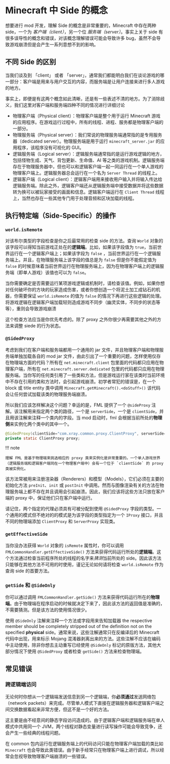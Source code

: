 # Minecraft 中 Side 的概念

想要进行 mod 开发，理解 Side 的概念是非常重要的，Minecraft 中存在两种 side，一个为 *客户端（client）*，另一个位 *服务端（server）*。事实上关于 side 有很多误导性的概念和错误，对该概念理解错误可能会导致许多 bug，虽然不会导致游戏崩溃但是会产生一系列意想不到的影响。

## 不同 Side 的区别

当我们谈及到 「client」 或者 「server」，通常我们都能明白我们在谈论游戏的哪一部分：客户端是用来与用户交互的内容，而服务端是让用户连接来进行多人游戏的地方。

事实上，即便是有这两个概念如此清晰，还是有一些表述不清的地方。为了消除歧义，我们这里对客户端和服务端四种不同的情况进行详细讨论

- 物理客户端（Physical client）：物理客户端是整个用于运行 Minecraft 游戏的应用程序。在游戏运行过程中，所有的线程、进程、服务都是物理客户端的一部分。
- 物理服务端（Physical server）：我们常说的物理服务端通常指的是专用服务器（dedicated server）。物理服务端是用于运行 `minecraft_server.jar` 的应用程序，该程序没有可视化的 GUI。
- 逻辑服务端（Logical server）：逻辑服务端通常指的是运行游戏逻辑的地方，包括怪物生成、天气、背包更新、生命值、AI 等之类的游戏机制。逻辑服务端存在于物理服务器中，但也可以和逻辑客户端一起一同运行在一个单人游戏的物理客户端上。逻辑服务器总会运行在一个名为 `Server Thread` 的线程上。
- 逻辑客户端（Logical client）：逻辑客户端用来接收用户输入并将输入传达给逻辑服务端。除此之外，逻辑客户端还从逻辑服务端中接受数据并将这些数据转为换可以被玩家接受的画面和信息。逻辑客户端运行在 `Client Thread` 线程上，当然也存在一些其他专门用于处理音频和区块加载的线程。

## 执行特定端（Side-Specific）的操作

### `world.isRemote`

<!-- !!! 译注
    刚接触该字段的时候可能会对 `isRemote` 有所疑惑，这里可以将逻辑服务端所在的地方理解为 `Local`，这样的话该布尔值的真假就易于理解了。毕竟 mod 的逻辑总是运行在逻辑服务端里的。如果世界运行在逻辑客户端，与 mod 所在的逻辑服务端相比该值就应该为 `true` 即 Remote 了。 -->

对该布尔类型的字段检查是你之后最常用的检查 side 的方法。查询 `World` 对象的该字段可以得知当前游戏正处在的**逻辑端**。比如，如果该字段值为 `true`，当前世界运行在一个逻辑客户端上；如果该字段为 `false` ，当前世界运行在一个逻辑服务端上。并且，在物理服务端上该字段的值总是为 `false` 但是你不能假定值为 `false` 的时候意味着当前世界运行在物理服务端上，因为在物理客户端上的逻辑服务端（即单人游戏）该值也可以为 `false`。

当你需要确定是否需要运行某项游戏逻辑或机制时，请检查该值。例如，如果你想对任何破坏你的方块的玩家造成伤害，或者你想创造一个将泥土加工成钻石的机器，你需要保证 `world.isRemote` 的值为 `false` 的情况下再进行这些逻辑的处理。将游戏逻辑在逻辑客户端加载轻则造成游戏不同步（幽灵实体，不同步的状态等等），重则会导致游戏崩溃

这个检查方法应当是你优先考虑的。除了 proxy 之外你很少再需要其他之外的方法来调整 siede 的行为状态。

### `@SidedProxy`

考虑到我们在客户端和服务端都用一个通用的 jar 文件，并且物理客户端和物理服务端单独加载各自的 mod jar 文件，由此引出了一个重要的问题，怎样使用仅存在物理端方面的代码？所有在 `net.minecraft.client` 包里面的代码都只应用在物理客户端，所有在 `net.minecraft.server.dedicated` 包里的代码都只应用在物理服务端。当你写的任何类引用了一些类和方法，但是游戏运行家在该类时当前环境中不存在引用的类和方法时，会引起游戏崩溃。初学者常犯的错误是，在一个 block 或 title entity 类中调用 `Minecraft.getMinecraft().<doStuff>()` 该代码会让任何尝试加载该类的物理服务端崩溃。

所以我们应该怎样解决这个问题？幸运的是，FML 提供了一个 `@sideProxy` 注解。该注解用来指定两个类的路径，一个是 `serverSide`，一个是 `clientSide`，并且用该注解来注释一个类内的字段。当 mod 启动时，fml 会根据当前所处的**物理侧**来实例化两个类中的其中一个。

```java
@SidedProxy(clientSide="com.xray.common.proxy.ClientProxy", serverSide="com.xray.common.proxy.ServerProxy")
private static ClientProxy proxy;
```

!!! note

    理解 FML 是基于物理端来挑选相应的 proxy 类来实例化是非常重要的。一个单人游戏世界（逻辑服务端和逻辑客户端同在一个物理客户端中）会有一个位于 `clientSide` 的 proxy 类被实例化。

该方法常被用来注册渲染器（Renderers）和模型（Models），它们必须在主要的初始化方法 `preInit`、`init` 或 `postInit` 中调用。然而与图像渲染有关的方法在物理服务端上都不存在并且调用会引起崩溃。因此，我们应该将这些方法只放在客户端的 proxy 中，保证他们只在客户端中运行。

请记住，两个指定的代理必须具有可被分配到使用 `@SidedProxy` 字段的类型。一个通用的模式但不绝对的的模式是为该字段的类型指定为一个 `IProxy` 接口，并且不同的物理端添加 `ClientProxy` 和 `ServerProxy` 实现类。

### `getEffectiveSide`

当你没办法获得 `World` 对象的 `isRemote` 属性时，你可以调用 `FMLCommonHandler.getEffectiveSide()` 方法来获得代码运行所处的**逻辑端**。这个方法通过检查当前程序所处的线程的名字来*猜测*当前所处的 side。因此该方法只能够在其他方法不可用的时使用，谨记无论如何请将检查 `world.isRemote` 作为查询 side 的首要方法。

### `getSide` 和 `@SideOnly`

你可以通过调用 `FMLCommonHandler.getSide()` 方法来获得代码运行所在的**物理端**。由于物理端在程序启动的时候就决定下来了，因此该方法的返回值是准确的，不需要猜测。但是该方法的使用情况很少。

使用 `@SideOnly` 注解来注释一个方法或字段用来告知加载器 the respective member should be completely stripped out of the definition not on the specified **physical** side。通常来说，这些注解通常只在反编译后的 Minecraft 代码中出现，用来标示 Mojang 混淆器剥离出来的方法。这些注解不应该在编码中主动使用，除非你想去主动重写已经使用 `@SideOnly` 标记的原版方法，其他大部分情况下使用 `@SidedProxy` 或者检查 `getSide()` 方法来检查物理端。

## 常见错误

### 跨逻辑端访问

无论何时你想从一个逻辑端发送信息到另一个逻辑端，你**必须通过**发送网络包（network packets）来完成。尽管单人模式下直接在逻辑服务器和逻辑客户端之间交换数据看起来非常方便，但这不是一个好的方法。

这主要是由不经意间的静态字段访问造成的。由于逻辑客户端和逻辑服务端在单人模式中共用同一个 JVM，两个线程对静态变量进行读写操作可能会导致竞争，还会产生一些经典的线程问题。

在 common 包内运行在逻辑服务端上的代码访问只能在物理客户端加载的类比如 `Minecraft` 也会导致此类错误。由于新手经常只在物理客户端上进行调试，所以经常会忽视导致物理客户端崩溃的一些错误。

